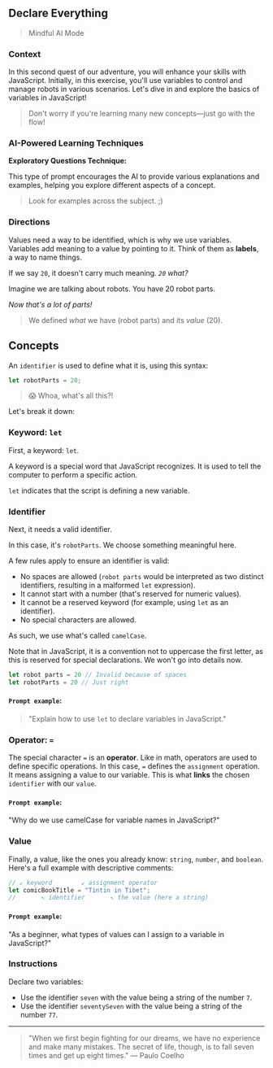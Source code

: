 ## Declare Everything

> Mindful AI Mode

### Context

In this second quest of our adventure, you will enhance your skills with JavaScript. Initially, in this exercise, you'll use variables to control and manage robots in various scenarios. Let's dive in and explore the basics of variables in JavaScript!

> Don't worry if you're learning many new concepts—just go with the flow!

### AI-Powered Learning Techniques

**Exploratory Questions Technique:**

This type of prompt encourages the AI to provide various explanations and examples, helping you explore different aspects of a concept.

> Look for examples across the subject. ;)

### Directions

Values need a way to be identified, which is why we use variables. Variables add meaning to a value by pointing to it. Think of them as **labels**, a way to name things.

If we say `20`, it doesn't carry much meaning. _`20` what?_

Imagine we are talking about robots. You have 20 robot parts.

_Now that's a lot of parts!_

> We defined _what_ we have (robot parts) and its _value_ (20).

## Concepts

An `identifier` is used to define what it is, using this syntax:

```js
let robotParts = 20;
```

> 😱 Whoa, what's all this?!

Let's break it down:

### Keyword: `let`

First, a keyword: `let`.

A keyword is a special word that JavaScript recognizes. It is used to tell the computer to perform a specific action.

`let` indicates that the script is defining a new variable.

### Identifier

Next, it needs a valid identifier.

In this case, it's `robotParts`. We choose something meaningful here.

A few rules apply to ensure an identifier is valid:

- No spaces are allowed (`robot parts` would be interpreted as two distinct identifiers, resulting in a malformed `let` expression).
- It cannot start with a number (that's reserved for numeric values).
- It cannot be a reserved keyword (for example, using `let` as an identifier).
- No special characters are allowed.

As such, we use what's called `camelCase`.

Note that in JavaScript, it is a convention not to uppercase the first letter, as this is reserved for special declarations. We won't go into details now.

```js
let robot parts = 20 // Invalid because of spaces
let robotParts = 20 // Just right
```

#### **`Prompt example`**:

> "Explain how to use `let` to declare variables in JavaScript."

### Operator: `=`

The special character `=` is an **operator**. Like in math, operators are used to define specific operations. In this case, `=` defines the `assignment` operation. It means assigning a value to our variable. This is what **links** the chosen `identifier` with our `value`.

#### **`Prompt example`**:

"Why do we use camelCase for variable names in JavaScript?"

### Value

Finally, a value, like the ones you already know: `string`, `number`, and `boolean`. Here's a full example with descriptive comments:

```js
// ↙ keyword        ↙ assignment operator
let comicBookTitle = "Tintin in Tibet";
//       ↖ identifier       ↖ the value (here a string)
```

#### **`Prompt example`**:

"As a beginner, what types of values can I assign to a variable in JavaScript?"

### Instructions

Declare two variables:

- Use the identifier `seven` with the value being a string of the number `7`.
- Use the identifier `seventySeven` with the value being a string of the number `77`.

---

> "When we first begin fighting for our dreams, we have no experience and make many mistakes. The secret of life, though, is to fall seven times and get up eight times."
> ― Paulo Coelho
